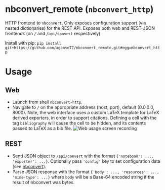 # nbconvert_remote (`nbconvert_http`)
HTTP frontend to `nbconvert`. Only exposes configuration support (via nested dictionaries) for the REST API.
Exposes both web and REST-JSON frontends (on `/` and `/api/convert` respectively)

Install with pip: `pip install git+https://github.com/agoose77/nbconvert_remote.git#egg=nbconvert_http`

# Usage
## Web
* Launch from shell `nbconvert-http`. 
* Navigate to `/` on the appropriate address (host, port), default (0.0.0.0, 8000).
Note, the web interface uses a custom LaTeX template for LaTeX derived exporters, in order to support citations. Defining a cell with the tag `bibliography` will cause the cell to be hidden, and its contents passed to LaTeX as a bib file.
![Web usage screen recording](https://i.imgur.com/lna8jK5.gif)
## REST
* Send JSON object to `/api/convert` with the format `{'notebook': ..., 'exporter': ...}`. Optionally pass `'config'` key to set configuration data (see [nbconvert](https://nbconvert.readthedocs.io/en/latest/config_options.html)).
* Parse JSON response with the format `{'body': ..., 'resources': ..., 'mime-type': ...}` where `body` will be a Base-64 encoded string if the result of nbconvert was bytes. 
